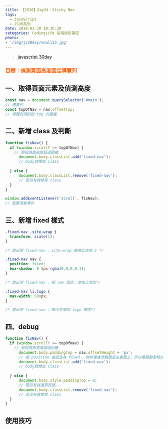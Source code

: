 ```yaml
---
title: 【JS30】Day24：Sticky Nav
tags:
  - JavaScript
  - JS30系列
date: 2018-03-30 10:36:20
categories: CodingLife 前端技術筆記
photo:
- '/img/js30day/small23.jpg'
---
```


> [javascript 30day](https://javascript30.com/)

<!-- more -->

### <span style="color:#ff5900">目標：偵測頁面高度固定導覽列</span>

## 一、取得頁面元素及偵測高度
```js
const nav = document.querySelector('#main');
// 導覽列
const topOfNav = nav.offsetTop;
// 導覽列頂部到 top 的距離
```

## 二、新增 class 及判斷

```js
function fixNav() {
  if (window.scrollY >= topOfNav) {
    // 假設頁面高度超過距離
      document.body.classList.add('fixed-nav');
      // body就增加 class
      
  } else {
      document.body.classList.remove('fixed-nav');
      // 若沒有就移除 class
  }
}

window.addEventListener('scroll', fixNav);
// 監聽滾動事件
```

## 三、新增 fixed 樣式
```css
.fixed-nav .site-wrap {
  transform: scale(1);
}

/* 當出現 fixed-nav ，site-wrap 縮放比改為 1 */

.fixed-nav nav {
  position: fixed;
  box-shadow: 0 5px rgba(0,0,0,0.1);
}

/* 當出現 fixed-nav ，把 nav 固定，並加上陰影*/

.fixed-nav li.logo {
  max-width: 500px;
}

/* 當出現 fixed-nav ，顯示並增加 logo 寬度*/

```

## 四、debug

```js
function fixNav() {
  if (window.scrollY >= topOfNav) {
    // 假設頁面高度超過距離
      document.body.paddingTop = nav.offsetHeight + 'px';
      // 當 position 被設定為 fixed ，物件便會浮動固定在畫面上，所以需要動態增加 offsetHeight 的高度，避免彈跳現象。
      document.body.classList.add('fixed-nav');
      // body就增加 class
      
  } else {
      document.body.style.paddingTop = 0;
      // 若沒有就還原頁面。
      document.body.classList.remove('fixed-nav');
      // 若沒有就移除 class
  }
}
```

## 使用技巧
